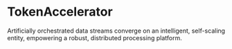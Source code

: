 # TokenAccelerator
Artificially orchestrated data streams converge on an intelligent, self-scaling entity, empowering a robust, distributed processing platform.
